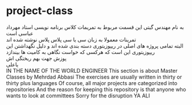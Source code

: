 # project-class
به نام مهندس گیتی 
این قسمت مربوط به تمریمات کلاس برنامه نویسی استاد مهرداد عباسی است
<br>
تمرینات معمولا به زبان سی یا سی پلاس پلاس  نوشته شده اند
 <br>
 البته تمامی پروژه های اصلی در ریپوزیتوری دسته بندی شده اند
و دلیل نگهداشتن این ریپوزیتوری این است که هرکسی که خواست نگاهی به کامیت ها بیندازد
<br>
پوزش جهت بهم ریختگی اش
<br>
یاعلی
<br>
IN THE NAME OF THE WORLD ENGINEER
This section is about Master Classes by Mehrdad Abbasi
The exercises are usually written in thirty or thirty plus languages
Of course, all major projects are categorized into repositories
And the reason for keeping this repository is that anyone who wants to look at committees
Sorry for the disruption
YA ALI

